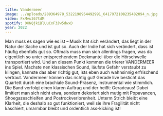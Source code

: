 ```yaml
---
title: Vandermeer
image: ../uploads/289364978_5322198954492991_6417072108235482094_n.jpg
video: FxMvu367tdM
spotify: 0XNQjkiBlUuCxF3Jw5dwxD
year: 2022
---
```

Man muss es sagen wie es ist – Musik hat sich verändert, das liegt in der Natur der Sache und ist gut so. Auch der Indie hat sich verändert, dass ist häufig ebenfalls gut so. Oftmals muss man sich allerdings fragen, was da eigentlich so unter entsprechendem Deckmantel über die Hörschwelle transportiert wird. Und an diesem Punkt kommen die trierer VANDERMEER ins Spiel. Machste nen klassischen Sound, läufste Gefahr verstaubt zu klingen, kannste das aber richtig gut, ists eben auch wahnsinnig erfrischend vertraut. Vandermeer können das richtig gut! Gerade live besticht das Quartett durch eine brachiale Sound-Präsenz, instrumental wie stimmlich. Die Band verfolgt einen klaren Auftrag und der heißt: Geradeaus! Dabei limitiert man sich nicht etwa, sondern dekoriert sich mutig mit Popavancen, Shoegazeschleifen und Postrockverlorenheit. Unterm Strich bleibt eine Klarheit, die deshalb so gut funktioniert, weil sie ihre Fragilität nicht kaschiert, umarmbar bleibt und ordentlich ass-kicking ist!